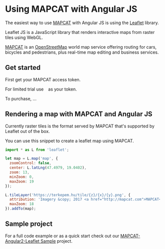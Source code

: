 # Using MAPCAT with Angular JS

The easiest way to use [MAPCAT](https://mapcat.com) with Angular JS is using the [Leaflet](http://leafletjs.com/) library.

Leaflet JS is a JavaScript library that renders interactive maps from raster tiles using WebGL. 

[MAPCAT](https://mapcat.com) is an [OpenStreetMap](http://openstreetmap.org-based) world map service offering routing for cars, bicycles and pedestrians, plus real-time map editing and business services.

## Get started

First get your MAPCAT access token.

For limited trial use ``` ``` as your token.

To purchase, ...

## Rendering a map with MAPCAT and Angular JS

Currently raster tiles is the format served by MAPCAT that's supported by Leaflet out of the box.

You can use this snippet to create a leaflet map using MAPCAT.

```js
import * as L from 'leaflet';

let map = L.map('map', {
  zoomControl: false,
  center: L.latLng(47.4979, 19.0402),
  zoom: 13,
  minZoom: 0,
  maxZoom: 19
});

L.tileLayer('https://terkepem.hu/tile/{z}/{x}/{y}.png', {
  attribution: 'Imagery &copy; 2017 <a href="http://mapcat.com">MAPCAT</a>, Map data &copy; <a href="http://osm.org/copyright">OpenStreetMap</a contributors',
  maxZoom: 18
}).addTo(map);
```

## Sample project

For a full code example or as a quick start check out our [MAPCAT-Angular2-Leaflet Sample](https://github.com/MAPCATcom/mapcat-angular2-leaflet) project.





